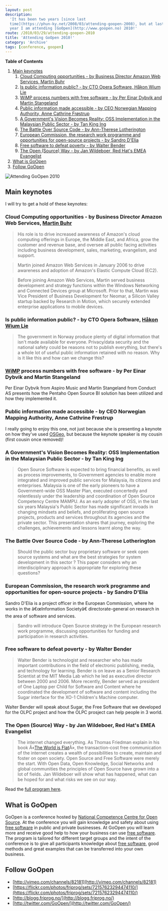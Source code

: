 ```yaml
---
layout: post
description:
  'It has been two years [since last
  time](https://phun-ky.net/2008/03/attending-goopen-2008), but at last, this
  year I am attending [GoOpen](http://www.goopen.no) 2010!'
route: /2010/03/29/attending-goopen-2010
title: 'Attending GoOpen 2010!'
category: 'Archive'
tags: [conference, goopen]
---
```


**Table of Contents**

1. [Main keynotes](#main-keynotes)
   1. [Cloud Computing opportunities - by Business Director Amazon Web Services, Martin Buhr](#cloud-computing-opportunities---by-business-director-amazon-web-services-martin-buhr)
   2. [Is public information public? - by CTO Opera Software, Håkon Wium Lie](#is-public-information-public---by-cto-opera-software-håkon-wium-lie)
   3. [WiMP process numbers with free software - by Per Einar Dybvik and Martin Stangeland](#wimp-process-numbers-with-free-software---by-per-einar-dybvik-and-martin-stangeland)
   4. [Public information made accessible - by CEO Norwegian Mapping Authority, Anne Cathrine Frøstrup](#public-information-made-accessible---by-ceo-norwegian-mapping-authority-anne-cathrine-frøstrup)
   5. [A Government's Vision Becomes Reality: OSS Implementation in the Malaysian Public Sector - by Tan King Ing](#a-governments-vision-becomes-reality-oss-implementation-in-the-malaysian-public-sector---by-tan-king-ing)
   6. [The Battle Over Source Code - by Ann-Therese Lotherington](#the-battle-over-source-code---by-ann-therese-lotherington)
   7. [European Commission, the research work programme and opportunities for open-source projects - by Sandro D'Elia](#european-commission-the-research-work-programme-and-opportunities-for-open-source-projects---by-sandro-delia)
   8. [Free software to defeat poverty - by Walter Bender](#free-software-to-defeat-poverty---by-walter-bender)
   9. [The Open (Source) Way - by Jan Wildeboer, Red Hat's EMEA Evangelist](#the-open-source-way---by-jan-wildeboer-red-hats-emea-evangelist)
2. [What is GoOpen](#what-is-goopen)
3. [Follow GoOpen](#follow-goopen)

![Attending GoOpen 2010](/assets/img/blog/imgc4928b9eb8ca15678b567d7c5864c1f0.webp)

## Main keynotes

I will try to get a hold of these keynotes:

### Cloud Computing opportunities - by Business Director Amazon Web Services, [Martin Buhr](http://lu.linkedin.com/in/martinbuhr)

> His role is to drive increased awareness of Amazon's cloud computing offerings
> in Europe, the Middle East, and Africa, grow the customer and revenue base,
> and oversee all public facing activities including business development,
> sales, marketing, evangelism, and support.

> Martin joined Amazon Web Services in January 2006 to drive awareness and
> adoption of Amazon's Elastic Compute Cloud (EC2).

> Before joining Amazon Web Services, Martin served business development and
> strategy functions within the Windows Networking and Connected Devices group
> at Microsoft. Prior to that, Martin was Vice President of Business Development
> for Neomar, a Silicon Valley startup backed by Research in Motion, which
> securely extended enterprise applications to mobile devices.

### Is public information public? - by CTO Opera Software, [Håkon Wium Lie](http://people.opera.com/howcome/)

> The government in Norway produce plenty of digital information that isn't made
> available for everyone. Privacy/data security and the national safety could be
> reasons not to publish everything, but there's a whole lot of useful public
> information retained with no reason. Why is it like this and how can we change
> this?

### [WiMP](http://wimp.no/) process numbers with free software - by Per Einar Dybvik and Martin Stangeland

Per Einar Dybvik from Aspiro Music and Martin Stangeland from Conduct AS
presents how the Pentaho Open Source BI solution has been utilized and how they
implemented it.

### Public information made accessible - by CEO Norwegian Mapping Authority, Anne Cathrine Fr&oslash;strup

I really going to enjoy this one, not just because she is presenting a keynote
on how they've used [OSGeo](http://www.osgeo.org/), but because the keynote
speaker is my cousin (first cousin once removed)!

### A Government's Vision Becomes Reality: OSS Implementation in the Malaysian Public Sector - by Tan King Ing

> Open Source Software is expected to bring financial benefits, as well as
> process improvements, to Government agencies to enable more integrated and
> improved public services for Malaysia, its citizens and enterprises. Malaysia
> is one of the early pioneers to have a Government-wide OSS Master Plan,
> executed concertedly and relentlessly under the leadership and coordination of
> Open Source Competency Centre MAMPU. As an early adopter of OSS, in the last
> six years Malaysia's Public Sector has made significant inroads in changing
> mindsets and beliefs, and proliferating open source projects, products and
> services throughout its agencies and the private sector. This presentation
> shares that journey, exploring the challenges, achievements and lessons learnt
> along the way.

### The Battle Over Source Code - by Ann-Therese Lotherington

> Should the public sector buy proprietary software or seek open source systems
> and what are the best strategies for system development in this sector ? This
> paper considers why an interdisciplinary approach is appropriate for exploring
> these questions?

### European Commission, the research work programme and opportunities for open-source projects - by Sandro D'Elia

Sandro D'Elia is a project officer in the European Commission, where he works in
the â€œInformation Societyâ€ directorate-general on research in the area of
software and services.

> Sandro will introduce Open Source strategy in the European research work
> programme, discussing opportunities for funding and participation in research
> activities.

### Free software to defeat poverty - by Walter Bender

> Walter Bender is technologist and researcher who has made important
> contributions in the field of electronic publishing, media, and technology for
> learning. Bender is on leave as a Senior Research Scientist at the MIT Media
> Lab which he led as executive director between 2000 and 2006. More recently,
> Bender served as president of One Laptop per Child for Software and Content
> where he coordinated the development of software and content including the
> Sugar interface for the XO-1 Children's Machine computer.

Walter Bender will speak about Sugar, the Free Software that we developed for
the OLPC project and how the OLPC prosject can help people in 3 world.

### The Open (Source) Way - by Jan Wildeboer, Red Hat's EMEA Evangelist

> The internet changed everything. As Thomas Friedman explain in his book
> Â«<a class="ph" target="_blank" rel="noopener noreferrer" href="https://en.wikipedia.org/wiki/The_World_Is_Flat">The
> World is Flat</a>Â», the transaction-cost free communication of the internet
> creates a wealth of possibilities to create, maintain and foster on open
> society. Open Source and Free Software were merely the start. With Open Data,
> Open Knowledge, Social Networks and global communities the principles of Open
> Source have grown into a lot of fields. Jan Wildeboer will show what has
> happened, what can be hoped for and what risks we see on our way.

Read the
<a class="ph" target="_blank" rel="noopener noreferrer" href="http://www.goopen.no/program/">full
program here</a>.

## What is GoOpen

GoOpen is a conference hosted by
<a class="ph" target="_blank" rel="noopener noreferrer" href="http://blogg.friprog.no/">National
Competence Centre for Open Source</a>. At the conference you will gain knowledge
and safety about using
<a class="ph" target="_blank" rel="noopener noreferrer" href="http://www.gnu.org/philosophy/free-sw.html">free
software</a> in public and private businesses. At GoOpen you will learn more and
receive good help to how your business can use
<a class="ph" target="_blank" rel="noopener noreferrer" href="http://www.gnu.org/philosophy/free-sw.html">free
software</a>. The program is tailored for different target groups and the intent
of the conference is to give all participants knowledge about
<a class="ph" target="_blank" rel="noopener noreferrer" href="http://www.gnu.org/philosophy/free-sw.html">free
software</a>, good methods and great examples that can be transferred into your
own business.

## Follow GoOpen

- [http://vimeo.com/channels/82181](http://vimeo.com/channels/82181)
- [https://flickr.com/photos/friprog/sets/72157623294474110/](https://flickr.com/photos/friprog/sets/72157623294474110/)
- [http://blogg.friprog.no/](http://blogg.friprog.no/)
- [http://twitter.com/GoOpen/](http://twitter.com/GoOpen/)

